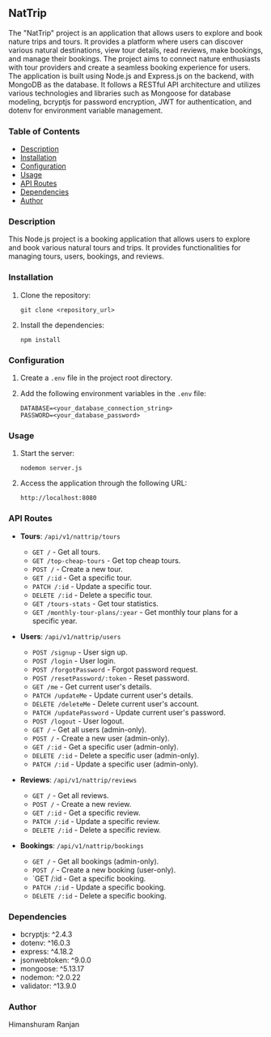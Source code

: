 ## NatTrip

The "NatTrip" project is an application that allows users to explore and book nature trips and tours. It provides a platform where users can discover various natural destinations, view tour details, read reviews, make bookings, and manage their bookings. The project aims to connect nature enthusiasts with tour providers and create a seamless booking experience for users.
The application is built using Node.js and Express.js on the backend, with MongoDB as the database. It follows a RESTful API architecture and utilizes various technologies and libraries such as Mongoose for database modeling, bcryptjs for password encryption, JWT for authentication, and dotenv for environment variable management.

### Table of Contents

- [Description](#description)
- [Installation](#installation)
- [Configuration](#configuration)
- [Usage](#usage)
- [API Routes](#api-routes)
- [Dependencies](#dependencies)
- [Author](#author)

### Description

This Node.js project is a booking application that allows users to explore and book various natural tours and trips. It provides functionalities for managing tours, users, bookings, and reviews.

### Installation

1. Clone the repository:

   ```shell
   git clone <repository_url>
   ```

2. Install the dependencies:

   ```shell
   npm install
   ```

### Configuration

1. Create a `.env` file in the project root directory.
2. Add the following environment variables in the `.env` file:

   ```plaintext
   DATABASE=<your_database_connection_string>
   PASSWORD=<your_database_password>
   ```

### Usage

1. Start the server:

   ```shell
   nodemon server.js
   ```

2. Access the application through the following URL:

   ```plaintext
   http://localhost:8080
   ```

### API Routes

- **Tours**: `/api/v1/nattrip/tours`
  - `GET /` - Get all tours.
  - `GET /top-cheap-tours` - Get top cheap tours.
  - `POST /` - Create a new tour.
  - `GET /:id` - Get a specific tour.
  - `PATCH /:id` - Update a specific tour.
  - `DELETE /:id` - Delete a specific tour.
  - `GET /tours-stats` - Get tour statistics.
  - `GET /monthly-tour-plans/:year` - Get monthly tour plans for a specific year.

- **Users**: `/api/v1/nattrip/users`
  - `POST /signup` - User sign up.
  - `POST /login` - User login.
  - `POST /forgotPassword` - Forgot password request.
  - `POST /resetPassword/:token` - Reset password.
  - `GET /me` - Get current user's details.
  - `PATCH /updateMe` - Update current user's details.
  - `DELETE /deleteMe` - Delete current user's account.
  - `PATCH /updatePassword` - Update current user's password.
  - `POST /logout` - User logout.
  - `GET /` - Get all users (admin-only).
  - `POST /` - Create a new user (admin-only).
  - `GET /:id` - Get a specific user (admin-only).
  - `DELETE /:id` - Delete a specific user (admin-only).
  - `PATCH /:id` - Update a specific user (admin-only).

- **Reviews**: `/api/v1/nattrip/reviews`
  - `GET /` - Get all reviews.
  - `POST /` - Create a new review.
  - `GET /:id` - Get a specific review.
  - `PATCH /:id` - Update a specific review.
  - `DELETE /:id` - Delete a specific review.

- **Bookings**: `/api/v1/nattrip/bookings`
  - `GET /` - Get all bookings (admin-only).
  - `POST /` - Create a new booking (user-only).
  - `GET /:id - Get a specific booking.
  - `PATCH /:id` - Update a specific booking.
  - `DELETE /:id` - Delete a specific booking.


### Dependencies

- bcryptjs: ^2.4.3
- dotenv: ^16.0.3
- express: ^4.18.2
- jsonwebtoken: ^9.0.0
- mongoose: ^5.13.17
- nodemon: ^2.0.22
- validator: ^13.9.0

### Author

Himanshuram Ranjan